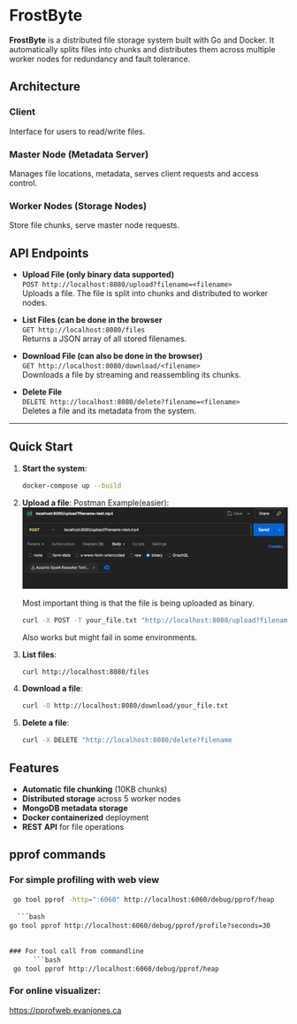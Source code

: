 # FrostByte

**FrostByte** is a distributed file storage system built with Go and Docker. It automatically splits files into chunks and distributes them across multiple worker nodes for redundancy and fault tolerance.

## Architecture

### Client
Interface for users to read/write files.

### Master Node (Metadata Server)
Manages file locations, metadata, serves client requests and access control.

### Worker Nodes (Storage Nodes)
Store file chunks, serve master node requests.

## API Endpoints

- **Upload File (only binary data supported)**  
  `POST http://localhost:8080/upload?filename=<filename>`  
  Uploads a file. The file is split into chunks and distributed to worker nodes.

- **List Files (can be done in the browser**  
  `GET http://localhost:8080/files`  
  Returns a JSON array of all stored filenames.

- **Download File (can also be done in the browser)**  
  `GET http://localhost:8080/download/<filename>`  
  Downloads a file by streaming and reassembling its chunks.

- **Delete File**  
  `DELETE http://localhost:8080/delete?filename=<filename>`  
  Deletes a file and its metadata from the system.

---

## Quick Start

1. **Start the system**:
   ```bash
   docker-compose up --build
   ```

2. **Upload a file**:
   Postman Example(easier):
   ![Postman](./images/postman_screenshot.png)

   Most important thing is that the file is being uploaded as binary.

   ```bash
   curl -X POST -T your_file.txt "http://localhost:8080/upload?filename=your_file.txt"
   ```
   Also works but might fail in some environments.

4. **List files**:
   ```bash
   curl http://localhost:8080/files
   ```

5. **Download a file**:
   ```bash
   curl -O http://localhost:8080/download/your_file.txt
   ```

6. **Delete a file**:
   ```bash
   curl -X DELETE "http://localhost:8080/delete?filename

## Features

- **Automatic file chunking** (10KB chunks)
- **Distributed storage** across 5 worker nodes
- **MongoDB metadata storage**
- **Docker containerized** deployment
- **REST API** for file operations


## pprof commands

   ### For simple profiling with web view
   ```bash
    go tool pprof -http=":6060" http://localhost:6060/debug/pprof/heap
   ```

      ```bash
    go tool pprof http://localhost:6060/debug/pprof/profile?seconds=30
   ```

   ### For tool call from commandline
         ```bash
    go tool pprof http://localhost:6060/debug/pprof/heap 
   ```

   ### For online visualizer:

   https://pprofweb.evanjones.ca
